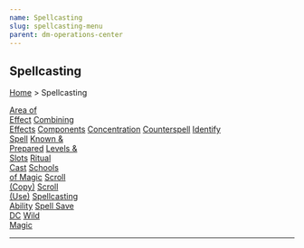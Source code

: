 ```yaml
---
name: Spellcasting
slug: spellcasting-menu
parent: dm-operations-center
---
```

## Spellcasting
[Home](dm-operations-center) > Spellcasting

<div class="menu-container">
    <a href="area-of-effect">Area of<br/> Effect</a>
    <a href="combining-effects">Combining<br/> Effects</a>
    <a href="components">Components</a>
    <a href="concentration">Concentration</a>
    <a href="counterspell">Counterspell</a>
    <a href="identify-spell">Identify<br/> Spell</a>
    <a href="known-and-prepared-spells">Known &<br/> Prepared</a>
    <a href="levels-and-slots">Levels &<br/> Slots</a>
    <a href="ritual-cast">Ritual<br/> Cast</a>
    <a href="schools-of-magic">Schools<br/> of Magic</a>
    <a href="copy-scroll">Scroll<br/> (Copy)</a>
    <a href="use-scroll">Scroll<br/> (Use)</a>
    <a href="spell-ability">Spellcasting<br/> Ability</a>
    <a href="spell-save-dc">Spell Save<br/> DC</a>
    <a href="wild-magic">Wild<br/> Magic</a>
</div>
<hr/>